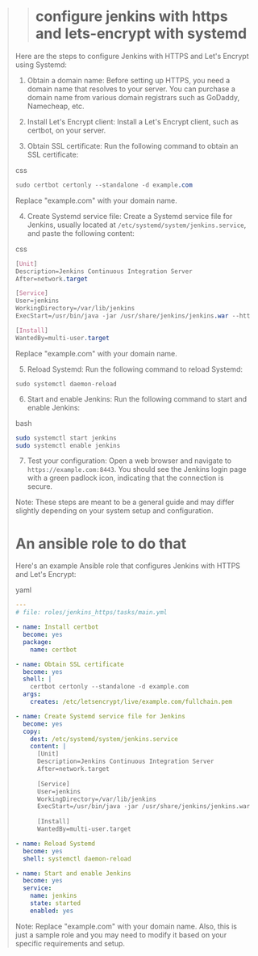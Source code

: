 > ># configure jenkins with https and lets-encrypt with systemd
> 
> Here are the steps to configure Jenkins with HTTPS and Let's Encrypt using Systemd:
> 
> 1.  Obtain a domain name: Before setting up HTTPS, you need a domain name that resolves to your server. You can purchase a domain name from various domain registrars such as GoDaddy, Namecheap, etc.
>     
> 2.  Install Let's Encrypt client: Install a Let's Encrypt client, such as certbot, on your server.
>     
> 3.  Obtain SSL certificate: Run the following command to obtain an SSL certificate:
>     
> 
> css
> 
> ```css
> sudo certbot certonly --standalone -d example.com
> ```
> 
> Replace "example.com" with your domain name.
> 
> 4.  Create Systemd service file: Create a Systemd service file for Jenkins, usually located at `/etc/systemd/system/jenkins.service`, and paste the following content:
> 
> css
> 
> ```css
> [Unit]
> Description=Jenkins Continuous Integration Server
> After=network.target
> 
> [Service]
> User=jenkins
> WorkingDirectory=/var/lib/jenkins
> ExecStart=/usr/bin/java -jar /usr/share/jenkins/jenkins.war --httpListenAddress=0.0.0.0 --httpPort=8080 --httpsPort=8443 --httpsCertificate=/etc/letsencrypt/live/example.com/fullchain.pem --httpsPrivateKey=/etc/letsencrypt/live/example.com/privkey.pem
> 
> [Install]
> WantedBy=multi-user.target
> ```
> 
> Replace "example.com" with your domain name.
> 
> 5.  Reload Systemd: Run the following command to reload Systemd:
> 
> `sudo systemctl daemon-reload`
> 
> 6.  Start and enable Jenkins: Run the following command to start and enable Jenkins:
> 
> bash
> 
> ```bash
> sudo systemctl start jenkins
> sudo systemctl enable jenkins
> ```
> 
> 7.  Test your configuration: Open a web browser and navigate to `https://example.com:8443`. You should see the Jenkins login page with a green padlock icon, indicating that the connection is secure.
> 
> Note: These steps are meant to be a general guide and may differ slightly depending on your system setup and configuration.
> 
># An ansible role to do that
> 
> Here's an example Ansible role that configures Jenkins with HTTPS and Let's Encrypt:
> 
> yaml
> 
> ```yaml
> ---
> # file: roles/jenkins_https/tasks/main.yml
> 
> - name: Install certbot
>   become: yes
>   package:
>     name: certbot
> 
> - name: Obtain SSL certificate
>   become: yes
>   shell: |
>     certbot certonly --standalone -d example.com
>   args:
>     creates: /etc/letsencrypt/live/example.com/fullchain.pem
> 
> - name: Create Systemd service file for Jenkins
>   become: yes
>   copy:
>     dest: /etc/systemd/system/jenkins.service
>     content: |
>       [Unit]
>       Description=Jenkins Continuous Integration Server
>       After=network.target
>   
>       [Service]
>       User=jenkins
>       WorkingDirectory=/var/lib/jenkins
>       ExecStart=/usr/bin/java -jar /usr/share/jenkins/jenkins.war --httpListenAddress=0.0.0.0 --httpPort=8080 --httpsPort=8443 --httpsCertificate=/etc/letsencrypt/live/example.com/fullchain.pem --httpsPrivateKey=/etc/letsencrypt/live/example.com/privkey.pem
>   
>       [Install]
>       WantedBy=multi-user.target
> 
> - name: Reload Systemd
>   become: yes
>   shell: systemctl daemon-reload
> 
> - name: Start and enable Jenkins
>   become: yes
>   service:
>     name: jenkins
>     state: started
>     enabled: yes
> ```
> 
> Note: Replace "example.com" with your domain name. Also, this is just a sample role and you may need to modify it based on your specific requirements and setup.
